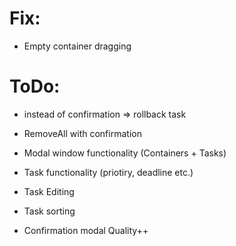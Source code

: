 # Fix:

- Empty container dragging

# ToDo:

- instead of confirmation => rollback task
- RemoveAll with confirmation
- Modal window functionality (Containers + Tasks)
- Task functionality (priotiry, deadline etc.)
- Task Editing
- Task sorting

- Confirmation modal Quality++